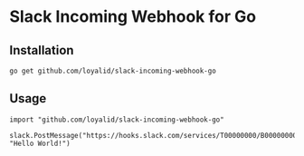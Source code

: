 # Slack Incoming Webhook for Go

## Installation
`go get github.com/loyalid/slack-incoming-webhook-go`

## Usage
```
import "github.com/loyalid/slack-incoming-webhook-go"

slack.PostMessage("https://hooks.slack.com/services/T00000000/B00000000/XXXXXXXXXXXXXXXXXXXXXXXX", "Hello World!")
```